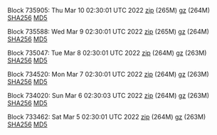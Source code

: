 Block 735905: Thu Mar 10 02:30:01 UTC 2022 [zip](https://files.01coin.io/mainnet/2022-03-10/bootstrap.dat.zip) (265M) [gz](https://files.01coin.io/mainnet/2022-03-10/bootstrap.dat.tar.gz) (264M) [SHA256](https://files.01coin.io/mainnet/2022-03-10/sha256.txt) [MD5](https://files.01coin.io/mainnet/2022-03-10/md5.txt)

Block 735588: Wed Mar  9 02:30:01 UTC 2022 [zip](https://files.01coin.io/mainnet/2022-03-09/bootstrap.dat.zip) (265M) [gz](https://files.01coin.io/mainnet/2022-03-09/bootstrap.dat.tar.gz) (264M) [SHA256](https://files.01coin.io/mainnet/2022-03-09/sha256.txt) [MD5](https://files.01coin.io/mainnet/2022-03-09/md5.txt)

Block 735047: Tue Mar  8 02:30:01 UTC 2022 [zip](https://files.01coin.io/mainnet/2022-03-08/bootstrap.dat.zip) (264M) [gz](https://files.01coin.io/mainnet/2022-03-08/bootstrap.dat.tar.gz) (263M) [SHA256](https://files.01coin.io/mainnet/2022-03-08/sha256.txt) [MD5](https://files.01coin.io/mainnet/2022-03-08/md5.txt)

Block 734520: Mon Mar  7 02:30:01 UTC 2022 [zip](https://files.01coin.io/mainnet/2022-03-07/bootstrap.dat.zip) (264M) [gz](https://files.01coin.io/mainnet/2022-03-07/bootstrap.dat.tar.gz) (263M) [SHA256](https://files.01coin.io/mainnet/2022-03-07/sha256.txt) [MD5](https://files.01coin.io/mainnet/2022-03-07/md5.txt)

Block 734020: Sun Mar  6 02:30:03 UTC 2022 [zip](https://files.01coin.io/mainnet/2022-03-06/bootstrap.dat.zip) (264M) [gz](https://files.01coin.io/mainnet/2022-03-06/bootstrap.dat.tar.gz) (263M) [SHA256](https://files.01coin.io/mainnet/2022-03-06/sha256.txt) [MD5](https://files.01coin.io/mainnet/2022-03-06/md5.txt)

Block 733462: Sat Mar  5 02:30:01 UTC 2022 [zip](https://files.01coin.io/mainnet/2022-03-05/bootstrap.dat.zip) (264M) [gz](https://files.01coin.io/mainnet/2022-03-05/bootstrap.dat.tar.gz) (263M) [SHA256](https://files.01coin.io/mainnet/2022-03-05/sha256.txt) [MD5](https://files.01coin.io/mainnet/2022-03-05/md5.txt)
